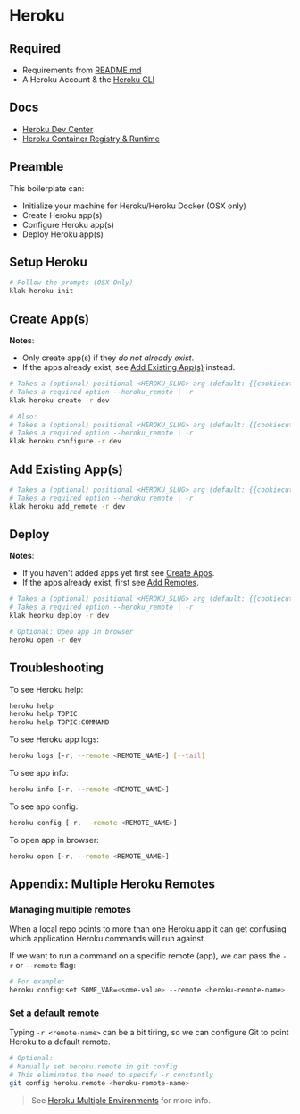 [Heroku CLI]: https://devcenter.heroku.com/articles/heroku-cli "Heroku CLI Homepage"
[Heroku Container Registry & Runtime]: https://devcenter.heroku.com/articles/container-registry-and-runtime

# Heroku

## Required

- Requirements from [README.md](../README.md)
- A Heroku Account & the [Heroku CLI]

## Docs

- [Heroku Dev Center](https://devcenter.heroku.com/)
- [Heroku Container Registry & Runtime]

## Preamble

This boilerplate can:

* Initialize your machine for Heroku/Heroku Docker (OSX only)
* Create Heroku app(s)
* Configure Heroku app(s)
* Deploy Heroku app(s)

## Setup Heroku

```bash
# Follow the prompts (OSX Only)
klak heroku init
```

## Create App(s)

__Notes__:

* Only create app(s) if they _do not already exist_.
* If the apps already exist, see [Add Existing App(s)](#add-existing-apps) instead.

```bash
# Takes a (optional) positional <HEROKU_SLUG> arg (default: {{cookiecutter.heroku_slug}})
# Takes a required option --heroku_remote | -r
klak heroku create -r dev

# Also:
# Takes a (optional) positional <HEROKU_SLUG> arg (default: {{cookiecutter.heroku_slug}})
# Takes a required option --heroku_remote | -r
klak heroku configure -r dev
```

## Add Existing App(s)

```bash
# Takes a (optional) positional <HEROKU_SLUG> arg (default: {{cookiecutter.heroku_slug}})
# Takes a required option --heroku_remote | -r
klak heroku add_remote -r dev
```

## Deploy

__Notes__:

* If you haven't added apps yet first see [Create Apps](#create-apps).
* If the apps already exist, first see [Add Remotes](#add-remotes).

```bash
# Takes a (optional) positional <HEROKU_SLUG> arg (default: {{cookiecutter.heroku_slug}})
# Takes a required option --heroku_remote | -r
klak heorku deploy -r dev

# Optional: Open app in browser
heroku open -r dev
```

## Troubleshooting

To see Heroku help:

```bash
heroku help
heroku help TOPIC
heroku help TOPIC:COMMAND
```

To see Heroku app logs:

```bash
heroku logs [-r, --remote <REMOTE_NAME>] [--tail]
```

To see app info:

```bash
heroku info [-r, --remote <REMOTE_NAME>]
```

To see app config:

```bash
heroku config [-r, --remote <REMOTE_NAME>]
```

To open app in browser:

```bash
heroku open [-r, --remote <REMOTE_NAME>]
```

## Appendix: Multiple Heroku Remotes

### Managing multiple remotes

When a local repo points to more than one Heroku app it can get confusing which application Heroku commands will run against.

If we want to run a command on a specific remote (app), we can pass the `-r` or `--remote` flag:

```bash
# For example:
heroku config:set SOME_VAR=<some-value> --remote <heroku-remote-name>
```

### Set a default remote

Typing `-r <remote-name>` can be a bit tiring, so we can configure Git to point Heroku to a default remote.

```bash
# Optional:
# Manually set heroku.remote in git config
# This eliminates the need to specify -r constantly
git config heroku.remote <heroku-remote-name>
```

>  See [Heroku Multiple Environments](https://devcenter.heroku.com/articles/multiple-environments) for more info.
